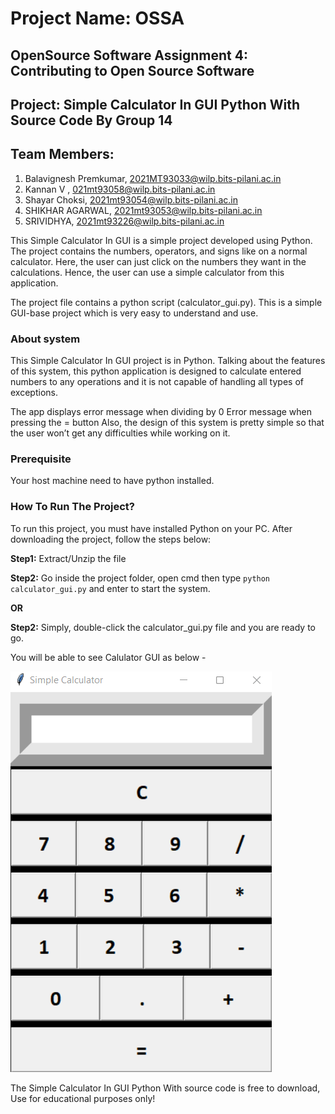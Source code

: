 # Project Name:  OSSA
## OpenSource Software Assignment 4: Contributing to Open Source Software
## Project: Simple Calculator In GUI Python With Source Code By Group 14

## Team Members:
1. Balavignesh Premkumar, 2021MT93033@wilp.bits-pilani.ac.in
2. Kannan V , 021mt93058@wilp.bits-pilani.ac.in
3. Shayar Choksi, 2021mt93054@wilp.bits-pilani.ac.in
4. SHIKHAR AGARWAL, 2021mt93053@wilp.bits-pilani.ac.in
5. SRIVIDHYA, 2021mt93226@wilp.bits-pilani.ac.in


This Simple Calculator In GUI is a simple project developed using Python. The project contains the numbers, operators, and signs like on a normal calculator. Here, the user can just click on the numbers they want in the calculations. Hence, the user can use a simple calculator from this application.

The project file contains a python script (calculator_gui.py). This is a simple GUI-base project which is very easy to understand and use. 

### About system
This Simple Calculator In GUI project is in Python. Talking about the features of this system, this python application is designed to calculate entered numbers to any operations and it is not capable of handling all types of exceptions.

The app displays error message when dividing by 0
Error message when pressing the = button
Also, the design of this system is pretty simple so that the user won’t get any difficulties while working on it.

### Prerequisite

Your host machine need to have python installed.


### How To Run The Project?
To run this project, you must have installed Python on your PC. After downloading the project, follow the steps below:


 
**Step1:** Extract/Unzip the file

**Step2:** Go inside the project folder, open cmd then type `python calculator_gui.py` and enter to start the system.

__OR__

**Step2:** Simply, double-click the calculator_gui.py file and you are ready to go.

You will be able to see Calulator GUI as below - 


![Calculator GUI](../Simple_Calculator_GUI.png)


The Simple Calculator In GUI Python With source code is free to download, Use for educational purposes only! 
